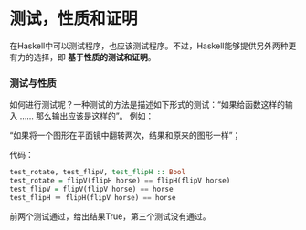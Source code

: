 测试，性质和证明
===================================
在Haskell中可以测试程序，也应该测试程序。不过，Haskell能够提供另外两种更有力的选择，即 **基于性质的测试和证明**。

### 测试与性质
如何进行测试呢？一种测试的方法是描述如下形式的测试：“如果给函数这样的输入 ...... 那么输出应该是这样的”。
例如：

“如果将一个图形在平面镜中翻转两次，结果和原来的图形一样”；

代码：
```Haskell
test_rotate, test_flipV, test_flipH :: Bool
test_rotate = flipV(flipH horse) == flipH(flipV horse)
test_flipV = flipV(flipV horse) == horse
test_flipH ＝ flipH(flipV horse) == horse
```
前两个测试通过，给出结果True，第三个测试没有通过。
